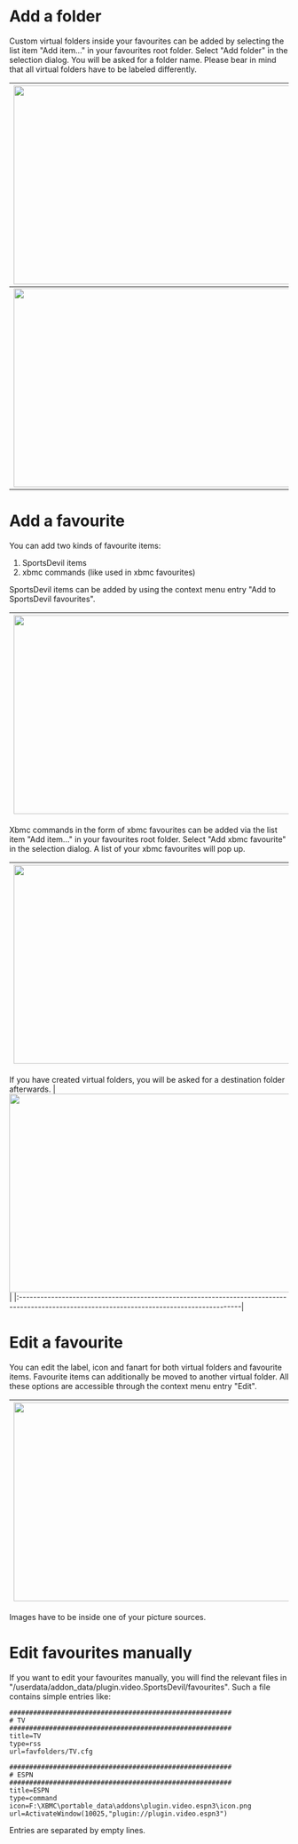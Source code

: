 # Add a folder #
Custom virtual folders inside your favourites can be added by selecting the list item "Add item..." in your favourites root folder. Select "Add folder" in the selection dialog. You will be asked for a folder name. Please bear in mind that all virtual folders have to be labeled differently.

| <img width='538' height='358' src='http://xbmc-development-with-passion.googlecode.com/svn/branches/screenshots/favouritesEmpty.jpg' /> | <img width='538' height='358' src='http://xbmc-development-with-passion.googlecode.com/svn/branches/screenshots/AddItemSelection.jpg' /> |
|:----------------------------------------------------------------------------------------------------------------------------------------|:-----------------------------------------------------------------------------------------------------------------------------------------|
| <img width='538' height='358' src='http://xbmc-development-with-passion.googlecode.com/svn/branches/screenshots/OSK.jpg' /> | <img width='538' height='358' src='http://xbmc-development-with-passion.googlecode.com/svn/branches/screenshots/favouritesFolder.jpg' />|


# Add a favourite #
You can add two kinds of favourite items:
  1. SportsDevil items
  1. xbmc commands (like used in xbmc favourites)

SportsDevil items can be added by using the context menu entry "Add to SportsDevil favourites".

| <img width='538' height='358' src='http://xbmc-development-with-passion.googlecode.com/svn/branches/screenshots/ContextMenuAddFavourite.jpg' /> |
|:------------------------------------------------------------------------------------------------------------------------------------------------|

Xbmc commands in the form of xbmc favourites can be added via the list item "Add item..." in your favourites root folder. Select "Add xbmc favourite" in the selection dialog. A list of your xbmc favourites will pop up.

| <img width='538' height='358' src='http://xbmc-development-with-passion.googlecode.com/svn/branches/screenshots/ListFavourites.jpg' /> |
|:---------------------------------------------------------------------------------------------------------------------------------------|

If you have created virtual folders, you will be asked for a destination folder afterwards.
| <img width='538' height='358' src='http://xbmc-development-with-passion.googlecode.com/svn/branches/screenshots/SelectVirtualFolder.jpg' /> |
|:--------------------------------------------------------------------------------------------------------------------------------------------|


# Edit a favourite #

You can edit the label, icon and fanart for both virtual folders and favourite items. Favourite items can additionally be moved to another virtual folder.
All these options are accessible through the context menu entry "Edit".


| <img width='538' height='358' src='http://xbmc-development-with-passion.googlecode.com/svn/branches/screenshots/ContextMenuEditFavourite.jpg' /> | <img width='538' height='358' src='http://xbmc-development-with-passion.googlecode.com/svn/branches/screenshots/EditFavourite.jpg' /> |
|:-------------------------------------------------------------------------------------------------------------------------------------------------|:--------------------------------------------------------------------------------------------------------------------------------------|

Images have to be inside one of your picture sources.


# Edit favourites manually #

If you want to edit your favourites manually, you will find the relevant files in "/userdata/addon\_data/plugin.video.SportsDevil/favourites". Such a file contains simple entries like:
```
########################################################
# TV
########################################################
title=TV
type=rss
url=favfolders/TV.cfg

########################################################
# ESPN
########################################################
title=ESPN
type=command
icon=F:\XBMC\portable_data\addons\plugin.video.espn3\icon.png
url=ActivateWindow(10025,"plugin://plugin.video.espn3")
```
Entries are separated by empty lines.
